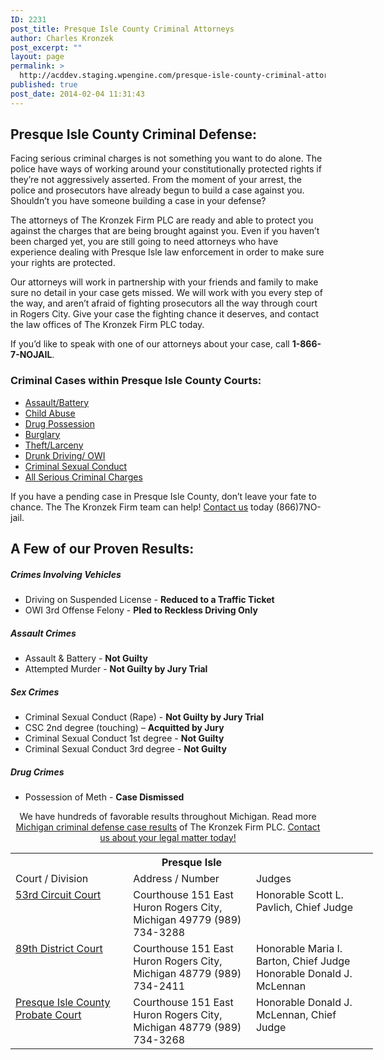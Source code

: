 ```yaml
---
ID: 2231
post_title: Presque Isle County Criminal Attorneys
author: Charles Kronzek
post_excerpt: ""
layout: page
permalink: >
  http://acddev.staging.wpengine.com/presque-isle-county-criminal-attorneys.html
published: true
post_date: 2014-02-04 11:31:43
---
```

<div class="county-lis">
<h2>Presque Isle County Criminal Defense:</h2>
Facing serious criminal charges is not something you want to do alone. The police have ways of working around your constitutionally protected rights if they’re not aggressively asserted. From the moment of your arrest, the police and prosecutors have already begun to build a case against you. Shouldn’t you have someone building a case in your defense?

The attorneys of The Kronzek Firm PLC are ready and able to protect you against the charges that are being brought against you. Even if you haven’t been charged yet, you are still going to need attorneys who have experience dealing with Presque Isle law enforcement in order to make sure your rights are protected.

Our attorneys will work in partnership with your friends and family to make sure no detail in your case gets missed. We will work with you every step of the way, and aren’t afraid of fighting prosecutors all the way through court in Rogers City. Give your case the fighting chance it deserves, and contact the law offices of The Kronzek Firm PLC today.

If you’d like to speak with one of our attorneys about your case, call <b>1-866-7-NOJAIL</b>.

<img style="float: right; padding: 20px 0 20px 20px;" src="http://acddev.staging.wpengine.com/images/county-img7.jpg" alt="" />
<h3>Criminal Cases within Presque Isle County Courts:</h3>
<ul class="no-bullets">
	<li><a href="http://acddev.staging.wpengine.com/assault-charges.html">Assault/Battery</a></li>
	<li><a title="Child Abuse Attorneys" href="http://acddev.staging.wpengine.com/michigan-child-abuse-attorneys-abuse-neglect-defense-lawyers.html">Child Abuse</a></li>
	<li><a href="http://acddev.staging.wpengine.com/drug-charges.html">Drug Possession</a></li>
	<li><a href="http://acddev.staging.wpengine.com/burglary-crimes.html">Burglary</a></li>
	<li><a href="http://acddev.staging.wpengine.com/theft-charges.html">Theft/Larceny</a></li>
	<li><a href="http://acddev.staging.wpengine.com/drunk-driving.html">Drunk Driving/ OWI</a></li>
	<li><a href="http://acddev.staging.wpengine.com/sex-crimes.html">Criminal Sexual Conduct</a></li>
	<li><a href="http://acddev.staging.wpengine.com">All Serious Criminal Charges</a></li>
</ul>
<p class="ctas">If you have a pending case in Presque Isle County, don’t leave your fate to chance. The The Kronzek Firm team can help! <a href="http://acddev.staging.wpengine.com/contact-us.html">Contact us</a> today (866)7NO-jail.</p>

<h2>A Few of our Proven Results:</h2>
<h5>Crimes Involving Vehicles</h5>
<ul class="county-lis">
	<li>Driving on Suspended License - <b>Reduced to a Traffic Ticket</b></li>
	<li>OWI 3rd Offense Felony - <b>Pled to Reckless Driving Only</b></li>
</ul>
<h5>Assault Crimes</h5>
<ul class="county-lis">
	<li>Assault &amp; Battery - <b>Not Guilty</b></li>
	<li>Attempted Murder - <b>Not Guilty by Jury Trial</b></li>
</ul>
<h5>Sex Crimes</h5>
<ul class="county-lis">
	<li>Criminal Sexual Conduct (Rape) - <b>Not Guilty by Jury Trial</b></li>
	<li>CSC 2nd degree (touching) – <b>Acquitted by Jury</b></li>
	<li>Criminal Sexual Conduct 1st degree - <strong>Not Guilty</strong></li>
	<li>Criminal Sexual Conduct 3rd degree - <strong>Not Guilty</strong></li>
</ul>
<h5>Drug Crimes</h5>
<ul class="county-lis">
	<li>Possession of Meth - <b>Case Dismissed</b></li>
</ul>
<p class="ctas" style="text-align: center;">We have hundreds of favorable results throughout Michigan. Read more <a href="http://acddev.staging.wpengine.com/proven-results.html">Michigan criminal defense case results</a> of The Kronzek Firm PLC.
<a href="http://acddev.staging.wpengine.com/contact-us.html">Contact us about your legal matter today!</a></p>

<table class="districts" style="width: 580px !important;" cellspacing="0">
<tbody>
<tr>
<th colspan="3">Presque Isle</th>
</tr>
<tr class="subjects">
<td width="225">Court / Division</td>
<td width="225">Address / Number</td>
<td width="225">Judges</td>
</tr>
<tr>
<td valign="top"><a href="http://www.presqueislecounty.org/circuit%20court.html" target="_blank">53rd Circuit Court</a></td>
<td valign="top">Courthouse
151 East Huron
Rogers City, Michigan 49779
(989) 734-3288</td>
<td valign="top">Honorable Scott L. Pavlich, Chief Judge</td>
</tr>
<tr>
<td valign="top"><a href="http://www.presqueislecounty.org/district.html" target="_blank">89th District Court</a></td>
<td valign="top">Courthouse
151 East Huron
Rogers City, Michigan 48779
(989) 734-2411</td>
<td valign="top">Honorable Maria I. Barton, Chief Judge
Honorable Donald J. McLennan</td>
</tr>
<tr>
<td valign="top"><a href="http://www.presqueislecounty.org/probate.html" target="_blank">Presque Isle County Probate Court</a></td>
<td valign="top">Courthouse
151 East Huron
Rogers City, Michigan 48779
(989) 734-3268</td>
<td valign="top">Honorable Donald J. McLennan, Chief Judge</td>
</tr>
<!-- >

<a href="" target="_blank">
<tr>
<td valign="top"></td>
<td valign="top"></td>
<td valign="top"></td>
</tr>
<--></tbody>
</table>
</div>